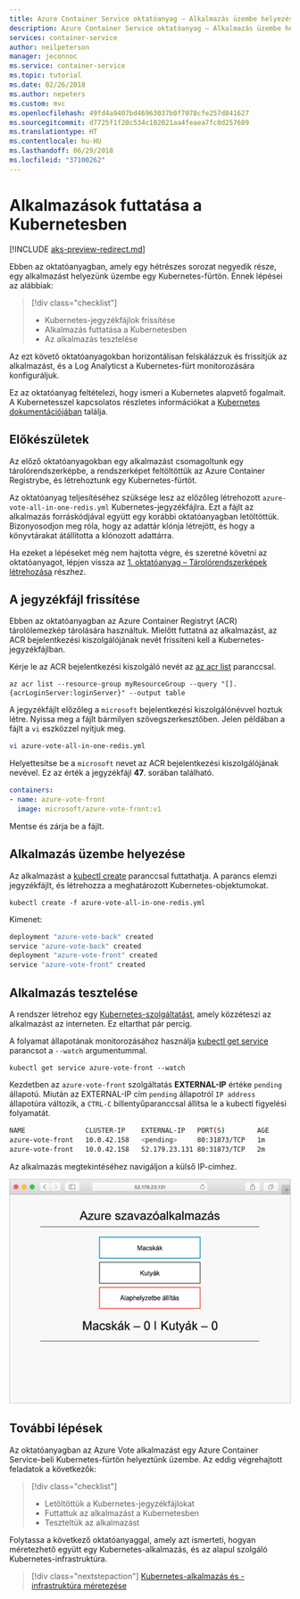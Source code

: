 ```yaml
---
title: Azure Container Service oktatóanyag – Alkalmazás üzembe helyezése
description: Azure Container Service oktatóanyag – Alkalmazás üzembe helyezése
services: container-service
author: neilpeterson
manager: jeconnoc
ms.service: container-service
ms.topic: tutorial
ms.date: 02/26/2018
ms.author: nepeters
ms.custom: mvc
ms.openlocfilehash: 49fd4a9407bd46963037b0f7078cfe257d841627
ms.sourcegitcommit: d7725f1f20c534c102021aa4feaea7fc0d257609
ms.translationtype: HT
ms.contentlocale: hu-HU
ms.lasthandoff: 06/29/2018
ms.locfileid: "37100262"
---
```

# <a name="run-applications-in-kubernetes"></a>Alkalmazások futtatása a Kubernetesben

[!INCLUDE [aks-preview-redirect.md](../../../includes/aks-preview-redirect.md)]

Ebben az oktatóanyagban, amely egy hétrészes sorozat negyedik része, egy alkalmazást helyezünk üzembe egy Kubernetes-fürtön. Ennek lépései az alábbiak:

> [!div class="checklist"]
> * Kubernetes-jegyzékfájlok frissítése
> * Alkalmazás futtatása a Kubernetesben
> * Az alkalmazás tesztelése

Az ezt követő oktatóanyagokban horizontálisan felskálázzuk és frissítjük az alkalmazást, és a Log Analyticst a Kubernetes-fürt monitorozására konfiguráljuk.

Ez az oktatóanyag feltételezi, hogy ismeri a Kubernetes alapvető fogalmait. A Kubernetesszel kapcsolatos részletes információkat a [Kubernetes dokumentációjában](https://kubernetes.io/docs/home/) találja.

## <a name="before-you-begin"></a>Előkészületek

Az előző oktatóanyagokban egy alkalmazást csomagoltunk egy tárolórendszerképbe, a rendszerképet feltöltöttük az Azure Container Registrybe, és létrehoztunk egy Kubernetes-fürtöt. 

Az oktatóanyag teljesítéséhez szüksége lesz az előzőleg létrehozott `azure-vote-all-in-one-redis.yml` Kubernetes-jegyzékfájlra. Ezt a fájlt az alkalmazás forráskódjával együtt egy korábbi oktatóanyagban letöltöttük. Bizonyosodjon meg róla, hogy az adattár klónja létrejött, és hogy a könyvtárakat átállította a klónozott adattárra.

Ha ezeket a lépéseket még nem hajtotta végre, és szeretné követni az oktatóanyagot, lépjen vissza az [1. oktatóanyag – Tárolórendszerképek létrehozása](./container-service-tutorial-kubernetes-prepare-app.md) részhez. 

## <a name="update-manifest-file"></a>A jegyzékfájl frissítése

Ebben az oktatóanyagban az Azure Container Registryt (ACR) tárolólemezkép tárolására használtuk. Mielőtt futtatná az alkalmazást, az ACR bejelentkezési kiszolgálójának nevét frissíteni kell a Kubernetes-jegyzékfájlban.

Kérje le az ACR bejelentkezési kiszolgáló nevét az [az acr list](/cli/azure/acr#az_acr_list) paranccsal.

```azurecli-interactive
az acr list --resource-group myResourceGroup --query "[].{acrLoginServer:loginServer}" --output table
```

A jegyzékfájlt előzőleg a `microsoft` bejelentkezési kiszolgálónévvel hoztuk létre. Nyissa meg a fájlt bármilyen szövegszerkesztőben. Jelen példában a fájlt a `vi` eszközzel nyitjuk meg.

```bash
vi azure-vote-all-in-one-redis.yml
```

Helyettesítse be a `microsoft` nevet az ACR bejelentkezési kiszolgálójának nevével. Ez az érték a jegyzékfájl **47**. sorában található.

```yaml
containers:
- name: azure-vote-front
  image: microsoft/azure-vote-front:v1
```

Mentse és zárja be a fájlt.

## <a name="deploy-application"></a>Alkalmazás üzembe helyezése

Az alkalmazást a [kubectl create](https://kubernetes.io/docs/reference/generated/kubectl/kubectl-commands#create) paranccsal futtathatja. A parancs elemzi jegyzékfájlt, és létrehozza a meghatározott Kubernetes-objektumokat.

```azurecli-interactive
kubectl create -f azure-vote-all-in-one-redis.yml
```

Kimenet:

```bash
deployment "azure-vote-back" created
service "azure-vote-back" created
deployment "azure-vote-front" created
service "azure-vote-front" created
```

## <a name="test-application"></a>Alkalmazás tesztelése

A rendszer létrehoz egy [Kubernetes-szolgáltatást](https://kubernetes.io/docs/concepts/services-networking/service/), amely közzéteszi az alkalmazást az interneten. Ez eltarthat pár percig. 

A folyamat állapotának monitorozásához használja [kubectl get service](https://review.docs.microsoft.com/azure/container-service/container-service-kubernetes-walkthrough?branch=pr-en-us-17681) parancsot a `--watch` argumentummal.

```azurecli-interactive
kubectl get service azure-vote-front --watch
```

Kezdetben az `azure-vote-front` szolgáltatás **EXTERNAL-IP** értéke `pending` állapotú. Miután az EXTERNAL-IP cím `pending` állapotról `IP address` állapotúra változik, a `CTRL-C` billentyűparanccsal állítsa le a kubectl figyelési folyamatát.

```bash
NAME               CLUSTER-IP    EXTERNAL-IP   PORT(S)        AGE
azure-vote-front   10.0.42.158   <pending>     80:31873/TCP   1m
azure-vote-front   10.0.42.158   52.179.23.131 80:31873/TCP   2m
```

Az alkalmazás megtekintéséhez navigáljon a külső IP-címhez.

![Egy Azure-beli Kubernetes-fürt képe](media/container-service-kubernetes-tutorials/azure-vote.png)

## <a name="next-steps"></a>További lépések

Az oktatóanyagban az Azure Vote alkalmazást egy Azure Container Service-beli Kubernetes-fürtön helyeztünk üzembe. Az eddig végrehajtott feladatok a következők:  

> [!div class="checklist"]
> * Letöltöttük a Kubernetes-jegyzékfájlokat
> * Futtattuk az alkalmazást a Kubernetesben
> * Teszteltük az alkalmazást

Folytassa a következő oktatóanyaggal, amely azt ismerteti, hogyan méretezhető együtt egy Kubernetes-alkalmazás, és az alapul szolgáló Kubernetes-infrastruktúra. 

> [!div class="nextstepaction"]
> [Kubernetes-alkalmazás és -infrastruktúra méretezése](./container-service-tutorial-kubernetes-scale.md)